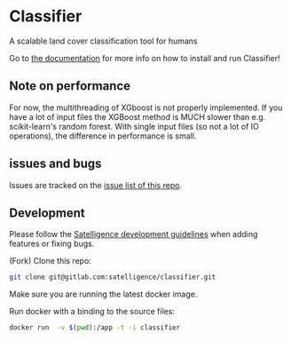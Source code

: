 # Classifier

A scalable land cover classification tool for humans

Go to [the documentation](https://satelligence.gitlab.io/classifier) for more
 info on how to install and run Classifier!

## Note on performance

For now, the multithreading of XGboost is not properly implemented. If you have
a lot of input files the XGBoost method is MUCH slower than e.g. scikit-learn's
random forest. With single input files (so not a lot of IO operations), the
difference in performance is small.

## issues and bugs

Issues are tracked on the [issue list of this
repo](https://gitlab.com/satelligence/classifier/issues).

## Development

Please follow the [Satelligence development guidelines](https://gitlab.com/satelligence/workflow/blob/master/dev_workflow.md)
when adding features or fixing bugs.

(Fork) Clone this repo:

```sh
git clone git@gitlab.com:satelligence/classifier.git
```

Make sure you are running the latest docker image.

Run docker with a binding to the source files:

```sh
docker run  -v $(pwd):/app -t -i classifier
```